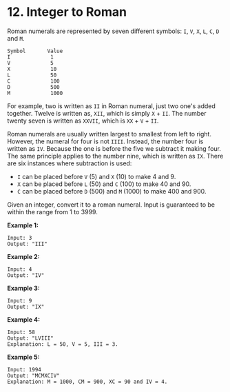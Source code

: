 # 12. Integer to Roman

Roman numerals are represented by seven different symbols: `I`, `V`, `X`, `L`, `C`, `D` and `M`.

```
Symbol       Value
I             1
V             5
X             10
L             50
C             100
D             500
M             1000
```

For example, two is written as `II` in Roman numeral, just two one's added together. Twelve is written as, `XII`, which is simply `X` + `II`. The number twenty seven is written as `XXVII`, which is `XX` + `V` + `II`.

Roman numerals are usually written largest to smallest from left to right. However, the numeral for four is not `IIII`. Instead, the number four is written as `IV`. Because the one is before the five we subtract it making four. The same principle applies to the number nine, which is written as `IX`. There are six instances where subtraction is used:

- `I` can be placed before `V` (5) and `X` (10) to make 4 and 9.
- `X` can be placed before `L` (50) and `C` (100) to make 40 and 90.
- `C` can be placed before `D` (500) and `M` (1000) to make 400 and 900.

Given an integer, convert it to a roman numeral. Input is guaranteed to be within the range from 1 to 3999.

**Example 1:**

```
Input: 3
Output: "III"
```

**Example 2:**

```
Input: 4
Output: "IV"
```

**Example 3:**

```
Input: 9
Output: "IX"
```

**Example 4:**

```
Input: 58
Output: "LVIII"
Explanation: L = 50, V = 5, III = 3.
```

**Example 5:**

```
Input: 1994
Output: "MCMXCIV"
Explanation: M = 1000, CM = 900, XC = 90 and IV = 4.
```
